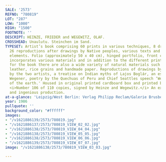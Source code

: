 ```yaml
---
SALE: '2573'
REFNO: "780819"
LOT: "287"
LOW: "1000"
HIGH: "1500"
FOOTNOTE: ''
DESCRIPT: HEINZE, FRIEDER and WEGEWITZ, OLAF.
CROSSHEAD: Unaulutu. Steinchen im Sand.
TYPESET: Artist’s book comprising 60 prints in various techniques, 8 drawings and
  26 reproductions after drawings by Native peoples, various texts and several playing
  elements. Folio (approximately 50 x 40 cm), hinged portfolio, front cover brad-bound,
  incorporates various materials and in addition to the different printing techniques
  for the book there are also a wide variety of natural materials such as wood, reed,
  leather, rice grains and handmade paper. Reproductions of drawings by Karaja, notes
  by the two artists, a treatise on Indian myths of Lajos Boglár, an essay by Klaus
  Wegener, poetry by the Quechuas of Peru and Chief Seattles speech ‘We are a part
  of the earth.' Housed in original printed cardboard box and printed burlap bag.
  <i>Number 106 of 110 copies, signed by Heinze and Wegewitz.</i> An exceedingly elaborate
  and ingenious production.
at-a-glance: 'Leipzig/West Berlin: Verlag Philipp Reclam/Galerie Brusberg, 1986'
year: 1986
pullquote: ''
background_color: "#ffffff"
images:
- "/v1621886139/2573/780819.jpg"
- "/v1621886137/2573/780819_VIEW_02_02.jpg"
- "/v1621886138/2573/780819_VIEW_04_04.jpg"
- "/v1621886138/2573/780819_VIEW_05_05.jpg"
- "/v1621886138/2573/780819_VIEW_06_06.jpg"
- "/v1621886139/2573/780819_VIEW_07_07.jpg"
image: "/v1621886138/2573/780819_VIEW_03_03.jpg"

---
```

